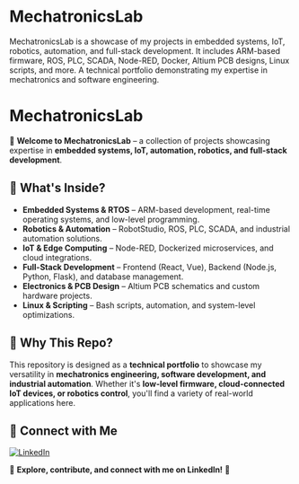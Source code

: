# MechatronicsLab
MechatronicsLab is a showcase of my projects in embedded systems, IoT, robotics, automation, and full-stack development. It includes ARM-based firmware, ROS, PLC, SCADA, Node-RED, Docker, Altium PCB designs, Linux scripts, and more. A technical portfolio demonstrating my expertise in mechatronics and software engineering. 

# MechatronicsLab

🚀 **Welcome to MechatronicsLab** – a collection of projects showcasing expertise in **embedded systems, IoT, automation, robotics, and full-stack development**.

## 🔹 What's Inside?
- **Embedded Systems & RTOS** – ARM-based development, real-time operating systems, and low-level programming.  
- **Robotics & Automation** – RobotStudio, ROS, PLC, SCADA, and industrial automation solutions.  
- **IoT & Edge Computing** – Node-RED, Dockerized microservices, and cloud integrations.  
- **Full-Stack Development** – Frontend (React, Vue), Backend (Node.js, Python, Flask), and database management.  
- **Electronics & PCB Design** – Altium PCB schematics and custom hardware projects.  
- **Linux & Scripting** – Bash scripts, automation, and system-level optimizations.  

## 🤖 Why This Repo?
This repository is designed as a **technical portfolio** to showcase my versatility in **mechatronics engineering, software development, and industrial automation**. Whether it's **low-level firmware, cloud-connected IoT devices, or robotics control**, you'll find a variety of real-world applications here.

## 🔗 Connect with Me
[![LinkedIn](https://img.shields.io/badge/LinkedIn-SergioV92-blue?style=flat&logo=linkedin)](https://www.linkedin.com/in/sergiov92)

📢 **Explore, contribute, and connect with me on LinkedIn!** 🚀
